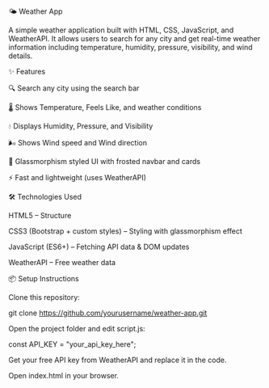 🌤 Weather App

A simple weather application built with HTML, CSS, JavaScript, and WeatherAPI.
It allows users to search for any city and get real-time weather information including temperature, humidity, pressure, visibility, and wind details.

✨ Features

🔍 Search any city using the search bar

🌡 Shows Temperature, Feels Like, and weather conditions

💧 Displays Humidity, Pressure, and Visibility

🌬 Shows Wind speed and Wind direction

🎨 Glassmorphism styled UI with frosted navbar and cards

⚡ Fast and lightweight (uses WeatherAPI)

🛠️ Technologies Used

HTML5 – Structure

CSS3 (Bootstrap + custom styles) – Styling with glassmorphism effect

JavaScript (ES6+) – Fetching API data & DOM updates

WeatherAPI
 – Free weather data

📦 Setup Instructions

Clone this repository:

git clone https://github.com/yourusername/weather-app.git


Open the project folder and edit script.js:

const API_KEY = "your_api_key_here";


Get your free API key from WeatherAPI
 and replace it in the code.

Open index.html in your browser.
